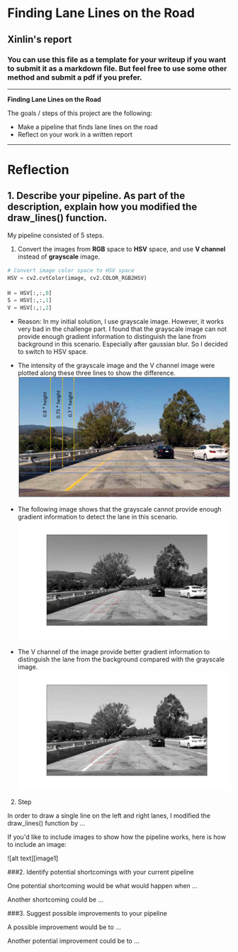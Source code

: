 # **Finding Lane Lines on the Road** 

## Xinlin's report

### You can use this file as a template for your writeup if you want to submit it as a markdown file. But feel free to use some other method and submit a pdf if you prefer.

---

**Finding Lane Lines on the Road**

The goals / steps of this project are the following:
* Make a pipeline that finds lane lines on the road
* Reflect on your work in a written report

---

# Reflection

## 1. Describe your pipeline. As part of the description, explain how you modified the draw_lines() function.

My pipeline consisted of 5 steps. 

1. Convert the images from **RGB** space to **HSV** space, and use **V channel** instead of **grayscale** image.

```python
# Convert image color space to HSV space
HSV = cv2.cvtColor(image, cv2.COLOR_RGB2HSV)

H = HSV[:,:,0]
S = HSV[:,:,1]
V = HSV[:,:,2]
```

*  Reason:
In my initial solution, I use grayscale image. However, it works very bad in the challenge part. I found that the grayscale image can not provide enough gradient information to distinguish the lane from background in this scenario. Especially after gaussian blur. So I decided to switch to HSV space.

* The intensity of the grayscale image and the V channel image were plotted along these three lines to show the difference.
![Original](./report/Ori-111.jpg)
* The following image shows that the grayscale cannot provide enough gradient information to detect the lane in this scenario.
![Grayscale](./report/G111.jpg)
* The V channel of the image provide better gradient information to distinguish the lane from the background compared with the grayscale image.
![V space](./report/V111.jpg)

2. Step 

In order to draw a single line on the left and right lanes, I modified the draw_lines() function by ...

If you'd like to include images to show how the pipeline works, here is how to include an image: 

![alt text][image1]


###2. Identify potential shortcomings with your current pipeline


One potential shortcoming would be what would happen when ... 

Another shortcoming could be ...


###3. Suggest possible improvements to your pipeline

A possible improvement would be to ...

Another potential improvement could be to ...